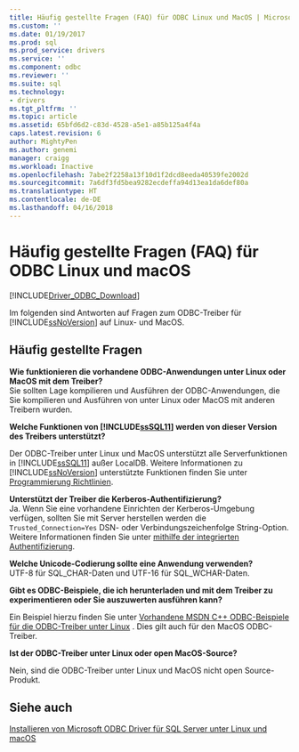 ```yaml
---
title: Häufig gestellte Fragen (FAQ) für ODBC Linux und MacOS | Microsoft Docs
ms.custom: ''
ms.date: 01/19/2017
ms.prod: sql
ms.prod_service: drivers
ms.service: ''
ms.component: odbc
ms.reviewer: ''
ms.suite: sql
ms.technology:
- drivers
ms.tgt_pltfrm: ''
ms.topic: article
ms.assetid: 65bfd6d2-c83d-4528-a5e1-a85b125a4f4a
caps.latest.revision: 6
author: MightyPen
ms.author: genemi
manager: craigg
ms.workload: Inactive
ms.openlocfilehash: 7abe2f2258a13f10d1f2dcd8eeda40539fe2002d
ms.sourcegitcommit: 7a6df3fd5bea9282ecdeffa94d13ea1da6def80a
ms.translationtype: HT
ms.contentlocale: de-DE
ms.lasthandoff: 04/16/2018
---
```

# <a name="frequently-asked-questions-faq-for-odbc-linux-and-macos"></a>Häufig gestellte Fragen (FAQ) für ODBC Linux und macOS
[!INCLUDE[Driver_ODBC_Download](../../../includes/driver_odbc_download.md)]

Im folgenden sind Antworten auf Fragen zum ODBC-Treiber für [!INCLUDE[ssNoVersion](../../../includes/ssnoversion_md.md)] auf Linux- und MacOS.
  
## <a name="frequently-asked-questions"></a>Häufig gestellte Fragen

**Wie funktionieren die vorhandene ODBC-Anwendungen unter Linux oder MacOS mit dem Treiber?**  
Sie sollten Lage kompilieren und Ausführen der ODBC-Anwendungen, die Sie kompilieren und Ausführen von unter Linux oder MacOS mit anderen Treibern wurden. 
  
**Welche Funktionen von [!INCLUDE[ssSQL11](../../../includes/sssql11_md.md)] werden von dieser Version des Treibers unterstützt?**

Der ODBC-Treiber unter Linux und MacOS unterstützt alle Serverfunktionen in [!INCLUDE[ssSQL11](../../../includes/sssql11_md.md)] außer LocalDB. Weitere Informationen zu [!INCLUDE[ssNoVersion](../../../includes/ssnoversion_md.md)] unterstützte Funktionen finden Sie unter [Programmierung Richtlinien](../../../connect/odbc/linux-mac/programming-guidelines.md).  
  
**Unterstützt der Treiber die Kerberos-Authentifizierung?**  
Ja. Wenn Sie eine vorhandene Einrichten der Kerberos-Umgebung verfügen, sollten Sie mit Server herstellen werden die `Trusted_Connection=Yes` DSN- oder Verbindungszeichenfolge String-Option. Weitere Informationen finden Sie unter [mithilfe der integrierten Authentifizierung](../../../connect/odbc/linux-mac/using-integrated-authentication.md).  
  
**Welche Unicode-Codierung sollte eine Anwendung verwenden?**  
UTF-8 für SQL_CHAR-Daten und UTF-16 für SQL_WCHAR-Daten.  

**Gibt es ODBC-Beispiele, die ich herunterladen und mit dem Treiber zu experimentieren oder Sie auszuwerten ausführen kann?**

Ein Beispiel hierzu finden Sie unter [Vorhandene MSDN C++ ODBC-Beispiele für die ODBC-Treiber unter Linux](http://blogs.msdn.com/b/sqlblog/archive/2012/01/26/use-existing-msdn-c-odbc-samples-for-microsoft-linux-odbc-driver.aspx) . Dies gilt auch für den MacOS ODBC-Treiber. 

**Ist der ODBC-Treiber unter Linux oder open MacOS-Source?**

Nein, sind die ODBC-Treiber unter Linux und MacOS nicht open Source-Produkt.  

## <a name="see-also"></a>Siehe auch
[Installieren von Microsoft ODBC Driver für SQL Server unter Linux und macOS](../../../connect/odbc/linux-mac/installing-the-microsoft-odbc-driver-for-sql-server.md)
